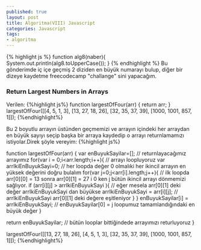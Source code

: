 ```yaml
---
published: true
layout: post
title: Algoritma(VIII) Javascript
categories: Javascript
tags: 
- algoritma
---
```


{% highlight js %}
function alg8(naber){
  System.out.println(alg8.toUpperCase());
}
{% endhighlight %}
Bu gönderimde iç içe geçmiş 2 diziden en büyük numarayı bulup, diğer bir dizeye kaydetme freecodecamp "challange" sini yapacağım. 
### Return Largest Numbers in Arrays 

Verilen:
{%highlight js%}
function largestOfFour(arr) {
  return arr;
}
largestOfFour([[4, 5, 1, 3], [13, 27, 18, 26], [32, 35, 37, 39], [1000, 1001, 857, 1]]);
{%endhighlight%}

Bu 2 boyutlu arrayın üstünden geçmemizi ve arrayın içindeki her arraydan en büyük sayıyı seçip başka bir arraya kaydedip o arrayı returnlamamızı istiyolar.Direk şöyle vereyim:
{%highlight js%}

function largestOfFour(arr) {
 var enBuyukSayilar=[]; // returnlayacağımız arrayımız
  for(var i = 0;i<arr.length;i++){ // arrayı loopluyoruz
   var arrIkiEnBuyukSayi=0; // her loopda değer 0 olmalıki her ikincil arrayın en yüksek değerini doğru bulalım
    for(var j=0;j<arr[i].length;j++){ // ilk loopda arr[0][0] = 13 sonra arr[0][1] = 27 i 0 ken j bütün ikincil arrayı dönmemizi sağlıyor.
     if (arr[i][j] > arrIkiEnBuyukSayi ){ // eğer mesela arr[0][1] deki değer arrIkiEnBuyukSayi dan büyükse
      arrIkiEnBuyukSayi = arr[i][j]; // arrIkiEnBuyukSayi arr[0][1] deki değere eşitleniyor
    }
   }
   enBuyukSayilar[i] = arrIkiEnBuyukSayi; // enBuyukSayilar[0] = j loopumuz tamamlandığındaki en büyük değer
  }
  
  return enBuyukSayilar; // bütün looplar bittiğindede arrayımızı returluyoruz
}

largestOfFour([[13, 27, 18, 26], [4, 5, 1, 3], [32, 35, 37, 39], [1000, 1001, 857, 1]]);
{%endhighlight%}
